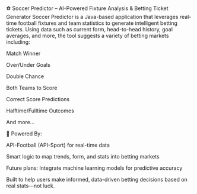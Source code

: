 ⚽ Soccer Predictor – AI-Powered Fixture Analysis & Betting Ticket Generator
Soccer Predictor is a Java-based application that leverages real-time football fixtures and team statistics to generate intelligent betting tickets. Using data such as current form, head-to-head history, goal averages, and more, the tool suggests a variety of betting markets including:

Match Winner

Over/Under Goals

Double Chance

Both Teams to Score

Correct Score Predictions

Halftime/Fulltime Outcomes

And more…

🧠 Powered By:

API-Football (API-Sport) for real-time data

Smart logic to map trends, form, and stats into betting markets

Future plans: Integrate machine learning models for predictive accuracy

Built to help users make informed, data-driven betting decisions based on real stats—not luck.
